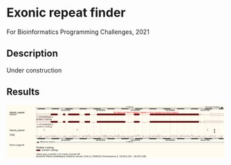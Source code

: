 # Exonic repeat finder
For Bioinformatics Programming Challenges, 2021

## Description
Under construction

## Results
![Alt text](files/Arabidopsis_thaliana_219022154_19027528.png)